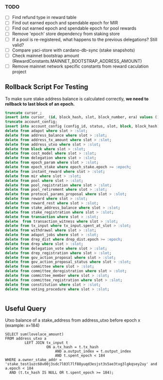 
### TODO

- [ ] Find refund type in reward table
- [ ] Find out earned epoch and spendable epoch for MIR
- [ ] Find out earned epoch and spendable epoch for pool rewards
- [ ] Remove 'epoch' store dependency from staking store
- [ ] If a pool is re-registered, what happens to the previous delegations? Still valid?
- [ ] Compare yaci-store with cardano-db-sync (stake snapshots)
- [ ] Check mainnet bootstrap amount (RewardConstants.MAINNET_BOOTSTRAP_ADDRESS_AMOUNT)
- [ ] Remove mainnet network specific constants from reward caculation project

## Rollback Script For Testing

To make sure stake address balance is calculated correctly, **we need to rollback to last block of an epoch.**

```sql
truncate cursor_;
insert into cursor_ (id, block_hash, slot, block_number, era) values (1000, :block_hash, :slot, :block_number, :era);
truncate account_config;
insert into account_config (config_id, status, slot, block, block_hash) values ('last_account_balance_processed_block', null, :slot, :block_number, :block_hash);
delete from adapot where slot > :slot;
delete from address_balance where slot > :slot;
delete from address_tx_amount where slot > :slot;
delete from address_utxo where slot > :slot;
delete from block where slot > :slot;
delete from cost_model where slot > :slot;
delete from delegation where slot > :slot;
delete from epoch_param where slot > :slot;
delete from epoch_stake where epoch_stake.epoch >= :epoch;
delete from instant_reward where slot > :slot;
delete from mir where slot > :slot;
delete from pool where slot > :slot;
delete from pool_registration where slot > :slot;
delete from pool_retirement where slot > :slot;
delete from protocol_params_proposal where slot > :slot;
delete from reward where slot > :slot;
delete from reward_rest where slot > :slot;
delete from stake_address_balance where slot > :slot;
delete from stake_registration where slot > :slot;
delete from transaction where slot > :slot;
delete  from transaction_witness where slot > :slot;
delete from tx_input where tx_input.spent_at_slot > :slot;
delete from withdrawal where slot > :slot;
delete from adapot_jobs where slot > :slot;
delete from drep_dist where drep_dist.epoch >= :epoch;
delete from drep where slot > :slot;
delete from delegation_vote where slot > :slot;
delete from drep_registration where slot > :slot;
delete from gov_action_proposal where slot > :slot;
delete from gov_action_proposal_status where slot > :slot;
delete from committee where slot > :slot;
delete from committee_deregistration where slot > :slot;
delete from committee_member where slot > :slot;
delete from committee_registration where slot > :slot;
delete from constitution where slot > :slot;
delete from voting_procedure where slot > :slot;



```

## Useful Query

Utxo balance of a stake_address from address_utxo before epoch x (example: x=184)

```
SELECT sum(lovelace_amount)
FROM address_utxo a
         LEFT JOIN tx_input t
                   ON a.tx_hash = t.tx_hash
                       AND a.output_index = t.output_index
                       AND t.spent_epoch < 184
WHERE a.owner_stake_addr = 'stake_test1uzc68v00j3sdc7l03l7lf88yuqd3esjst3s5ae3txg3lgkqsey2uy' and a.epoch < 184
  AND (t.tx_hash IS NULL OR t.spent_epoch >= 184);
```
